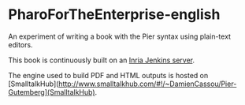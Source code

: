 PharoForTheEnterprise-english
=============================

An experiment of writing a book with the Pier syntax using plain-text editors.

This book is continuously built on an [Inria Jenkins server](https://ci.inria.fr/pharo-contribution/job/PharoForTheEnterprise/).

The engine used to build PDF and HTML outputs is hosted on
[SmalltalkHub](http://www.smalltalkhub.com/#!/~DamienCassou/Pier-Gutemberg](SmalltalkHub).
